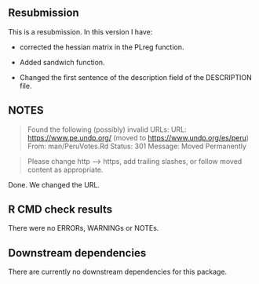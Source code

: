 ## Resubmission
This is a resubmission. In this version I have:

* corrected the hessian matrix in the PLreg function.

* Added sandwich function.

* Changed the first sentence of the description field of the DESCRIPTION file.

## NOTES

> Found the following (possibly) invalid URLs:
     URL: https://www.pe.undp.org/ (moved to https://www.undp.org/es/peru)
       From: man/PeruVotes.Rd
       Status: 301
       Message: Moved Permanently

> Please change http --> https, add trailing slashes, or follow moved
content as appropriate.

Done. We changed the URL.

## R CMD check results
There were no ERRORs, WARNINGs or NOTEs. 


## Downstream dependencies
There are currently no downstream dependencies for this package.


